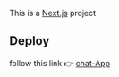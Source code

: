 This is a [Next.js](https://nextjs.org/) project

## Deploy 
follow this link :point_right: [chat-App](https://chat-app-six-mu.vercel.app/) 
